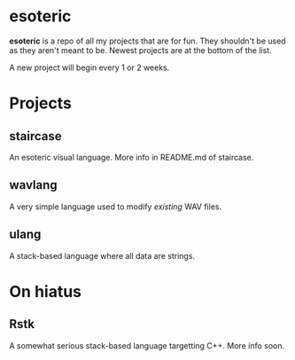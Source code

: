 esoteric
====

**esoteric** is a repo of all my projects that are for fun.  They shouldn't be used as they aren't meant to be.  Newest projects are at the bottom of the list.

A new project will begin every 1 or 2 weeks.

# Projects

## staircase
An esoteric visual language.  More info in README.md of staircase.

## wavlang
A very simple language used to modify *existing* WAV files.

## ulang
A stack-based language where all data are strings.

# On hiatus

## Rstk
A somewhat serious stack-based language targetting C++.  More info soon.